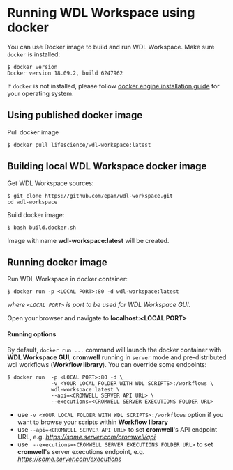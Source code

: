 # Running WDL Workspace using docker

You can use Docker image to build and run WDL Workspace.
Make sure `docker` is installed:
```
$ docker version
Docker version 18.09.2, build 6247962
```
If `docker` is not installed, please follow [docker engine installation guide](https://docs.docker.com/install/) for your operating system.
## Using published docker image
Pull docker image
```
$ docker pull lifescience/wdl-workspace:latest
```
## Building local WDL Workspace docker image
Get WDL Workspace sources:
```
$ git clone https://github.com/epam/wdl-workspace.git
cd wdl-workspace
```
Build docker image:
```
$ bash build.docker.sh
```
Image with name **wdl-workspace:latest** will be created.

## Running docker image
Run WDL Workspace in docker container:
```
$ docker run -p <LOCAL PORT>:80 -d wdl-workspace:latest
```
*where `<LOCAL PORT>` is port to be used for WDL Workspace GUI.*

Open your browser and navigate to **localhost:\<LOCAL PORT\>**

#### **Running options**
By default, `docker run ...` command will launch the docker container with **WDL Workspace GUI**, **cromwell** running in `server` mode and pre-distributed wdl workflows (**Workflow library**). You can override some endpoints:
```
$ docker run  -p <LOCAL PORT>:80 -d \
              -v <YOUR LOCAL FOLDER WITH WDL SCRIPTS>:/workflows \
              wdl-workspace:latest \
              --api=<CROMWELL SERVER API URL> \
              --executions=<CROMWELL SERVER EXECUTIONS FOLDER URL>
```
- use `-v <YOUR LOCAL FOLDER WITH WDL SCRIPTS>:/workflows` option if you want to browse your scripts within **Workflow library**
- use `--api=<CROMWELL SERVER API URL>` to set **cromwell**'s API endpoint URL, e.g. *https://some.server.com/cromwell/api*
- use ` --executions=<CROMWELL SERVER EXECUTIONS FOLDER URL>` to set **cromwell**'s server executions endpoint, e.g. *https://some.server.com/executions*
